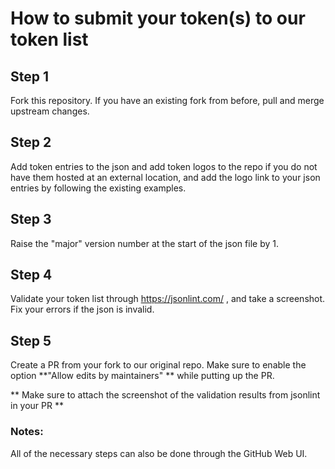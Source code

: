 # How to submit your token(s) to our token list

## Step 1
Fork this repository. If you have an existing fork from before, pull and merge upstream changes.

## Step 2
Add token entries to the json and add token logos to the repo if you do not have them hosted at an external location, and add the logo link to your json entries by following the existing examples.

## Step 3
Raise the "major" version number at the start of the json file by 1.

## Step 4
Validate your token list through https://jsonlint.com/ , and take a screenshot. Fix your errors if the json is invalid.

## Step 5
Create a PR from your fork to our original repo. Make sure to enable the option **"Allow edits by maintainers" ** while putting up the PR.

** Make sure to attach the screenshot of the validation results from jsonlint in your PR **

### Notes:
All of the necessary steps can also be done through the GitHub Web UI.
